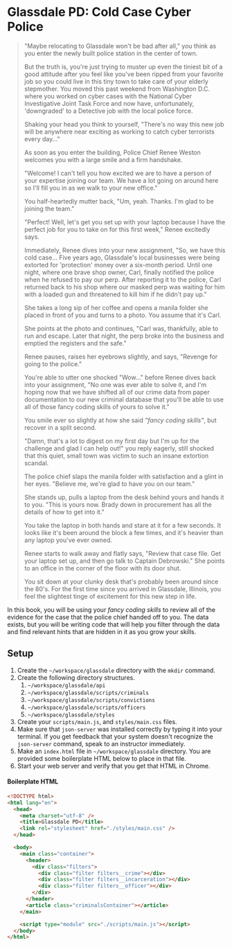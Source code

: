# Glassdale PD: Cold Case Cyber Police

> "Maybe relocating to Glassdale won't be bad after all," you think as you enter the newly built police station in the center of town.
>
> But the truth is, you're just trying to muster up even the tiniest bit of a good attitude after you feel like you've been ripped from your favorite job so you could live in this tiny town to take care of your elderly stepmother. You moved this past weekend from Washington D.C. where you worked on cyber cases with the National Cyber Investigative Joint Task Force and now have, unfortunately, 'downgraded' to a Detective job with the local police force.
>
> Shaking your head you think to yourself, "There's no way this new job will be anywhere near exciting as working to catch cyber terrorists every day..."
>
> As soon as you enter the building, Police Chief Renee Weston welcomes you with a large smile and a firm handshake.
>
> "Welcome! I can't tell you how excited we are to have a person of your expertise joining our team. We have a lot going on around here so I'll fill you in as we walk to your new office."
>
> You half-heartedly mutter back, "Um, yeah. Thanks. I'm glad to be joining the team."
>
> "Perfect! Well, let's get you set up with your laptop because I have the perfect job for you to take on for this first week," Renee excitedly says.
>
> Immediately, Renee dives into your new assignment, "So, we have this cold case... Five years ago, Glassdale's local businesses were being extorted for 'protection' money over a six-month period. Until one night, where one brave shop owner, Carl, finally notified the police when he refused to pay our perp. After reporting it to the police, Carl returned back to his shop where our masked perp was waiting for him with a loaded gun and threatened to kill him if he didn't pay up."
>
> She takes a long sip of her coffee and opens a manila folder she placed in front of you and turns to a photo. You assume that it's Carl.
>
> She points at the photo and continues, "Carl was, thankfully, able to run and escape. Later that night, the perp broke into the business and emptied the registers and the safe."
>
> Renee pauses, raises her eyebrows slightly, and says, "Revenge for going to the police."
>
> You're able to utter one shocked "Wow..." before Renee dives back into your assignment, "No one was ever able to solve it, and I'm hoping now that we have shifted all of our crime data from paper documentation to our new criminal database that you'll be able to use all of those fancy coding skills of yours to solve it."
>
> You smile ever so slightly at how she said _"fancy coding skills"_, but recover in a split second.
>
> "Damn, that's a lot to digest on my first day but I'm up for the challenge and glad I can help out!" you reply eagerly, still shocked that this quiet, small town was victim to such an insane extortion scandal.
>
> The police chief slaps the manila folder with satisfaction and a glint in her eyes. "Believe me, we're glad to have you on our team."
>
> She stands up, pulls a laptop from the desk behind yours and hands it to you. "This is yours now. Brady down in procurement has all the details of how to get into it."
>
> You take the laptop in both hands and stare at it for a few seconds. It looks like it's been around the block a few times, and it's heavier than any laptop you've ever owned.
>
> Renee starts to walk away and flatly says, "Review that case file. Get your laptop set up, and then go talk to Captain Debrowski." She points to an office in the corner of the floor with its door shut.
>
> You sit down at your clunky desk that's probably been around since the 80's. For the first time since you arrived in Glassdale, Illinois, you feel the slightest tinge of excitement for this new step in life.

In this book, you will be using your _fancy coding skills_ to review all of the evidence for the case that the police chief handed off to you. The data exists, but you will be writing code that will help you filter through the data and find relevant hints that are hidden in it as you grow your skills.

## Setup

1. Create the `~/workspace/glassdale` directory with the `mkdir` command.
1. Create the following directory structures.
   1. `~/workspace/glassdale/api`
   1. `~/workspace/glassdale/scripts/criminals`
   1. `~/workspace/glassdale/scripts/convictions`
   1. `~/workspace/glassdale/scripts/officers`
   1. `~/workspace/glassdale/styles`
1. Create your `scripts/main.js`, and `styles/main.css` files.
1. Make sure that `json-server` was installed correctly by typing it into your terminal. If you get feedback that your system doesn't recognize the `json-server` command, speak to an instructor immediately.
1. Make an `index.html` file in `~/workspace/glassdale` directory. You are provided some boilerplate HTML below to place in that file.
1. Start your web server and verify that you get that HTML in Chrome.

#### Boilerplate HTML

```html
<!DOCTYPE html>
<html lang="en">
  <head>
    <meta charset="utf-8" />
    <title>Glassdale PD</title>
    <link rel="stylesheet" href="./styles/main.css" />
  </head>

  <body>
    <main class="container">
      <header>
        <div class="filters">
          <div class="filter filters__crime"></div>
          <div class="filter filters__incarceration"></div>
          <div class="filter filters__officer"></div>
        </div>
      </header>
      <article class="criminalsContainer"></article>
    </main>

    <script type="module" src="./scripts/main.js"></script>
  </body>
</html>
```
